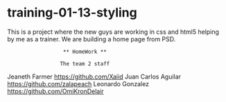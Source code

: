 training-01-13-styling
======================

This is a project where the new guys are working in css and html5 helping by me as a trainer. We are building a home page from PSD.

                      ** HomeWork **

                     The team 2 staff

Jeaneth Farmer        https://github.com/Xaiid 
Juan Carlos Aguilar   https://github.com/zalapeach
Leonardo Gonzalez     https://github.com/OmiKronDelair

